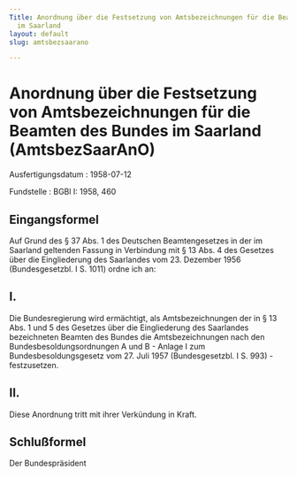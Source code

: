 ```yaml
---
Title: Anordnung über die Festsetzung von Amtsbezeichnungen für die Beamten des Bundes
  im Saarland
layout: default
slug: amtsbezsaarano

---
```


# Anordnung über die Festsetzung von Amtsbezeichnungen für die Beamten des Bundes im Saarland (AmtsbezSaarAnO)

Ausfertigungsdatum
:   1958-07-12

Fundstelle
:   BGBl I: 1958, 460



## Eingangsformel

Auf Grund des § 37 Abs. 1 des Deutschen Beamtengesetzes in der im
Saarland geltenden Fassung in Verbindung mit § 13 Abs. 4 des Gesetzes
über die Eingliederung des Saarlandes vom 23. Dezember 1956
(Bundesgesetzbl. I S. 1011) ordne ich an:


## I.

Die Bundesregierung wird ermächtigt, als Amtsbezeichnungen der in § 13
Abs. 1 und 5 des Gesetzes über die Eingliederung des Saarlandes
bezeichneten Beamten des Bundes die Amtsbezeichnungen nach den
Bundesbesoldungsordnungen A und B - Anlage I zum
Bundesbesoldungsgesetz vom 27. Juli 1957 (Bundesgesetzbl. I S. 993) -
festzusetzen.


## II.

Diese Anordnung tritt mit ihrer Verkündung in Kraft.


## Schlußformel

Der Bundespräsident

